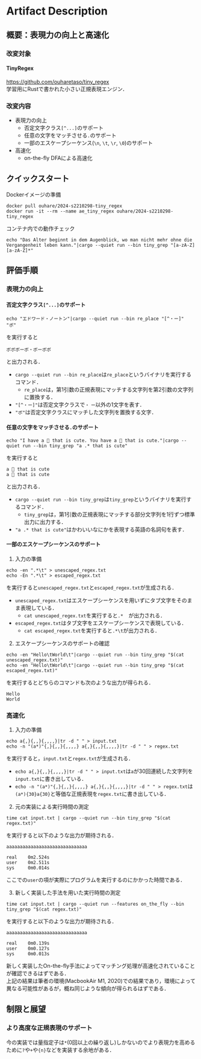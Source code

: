 # Artifact Description

## 概要：表現力の向上と高速化

### 改変対象
#### TinyRegex
https://github.com/ouharetaso/tiny_regex  
学習用にRustで書かれた小さい正規表現エンジン．  

### 改変内容
* 表現力の向上
  * 否定文字クラス`[^...]`のサポート
  * 任意の文字をマッチさせる`.`のサポート
  * 一部のエスケープシーケンス(`\n`, `\t`, `\r`, `\0`)のサポート
* 高速化
  * on-the-fly DFAによる高速化

## クイックスタート

Dockerイメージの準備
```
docker pull ouhare/2024-s2210298-tiny_regex
docker run -it --rm --name ae_tiny_regex ouhare/2024-s2210298-tiny_regex
```
コンテナ内での動作チェック
```
echo "Das Alter beginnt in dem Augenblick, wo man nicht mehr ohne die Vergangenheit leben kann."|cargo --quiet run --bin tiny_grep "[a-zA-Z][a-zA-Z]*"
```

## 評価手順
### 表現力の向上
#### 否定文字クラス`[^...]`のサポート
```
echo "エドワード・ノートン"|cargo --quiet run --bin re_place "[^・ー]" "ボ"
```
を実行すると
```
ボボボーボ・ボーボボ
```
と出力される．  
* `cargo --quiet run --bin re_place`は`re_place`というバイナリを実行するコマンド．  
  * `re_place`は，第1引数の正規表現にマッチする文字列を第2引数の文字列に置換する．
* `"[^・ー]"`は否定文字クラスで`・` `ー`以外の1文字を表す．  
* `"ボ"`は否定文字クラスにマッチした文字列を置換する文字． 

#### 任意の文字をマッチさせる`.`のサポート
```
echo "I have a 🦀 that is cute. You have a 🐍 that is cute."|cargo --quiet run --bin tiny_grep "a .* that is cute"
```
を実行すると
```
a 🦀 that is cute
a 🐍 that is cute
```
と出力される．

* `cargo --quiet run --bin tiny_grep`は`tiny_grep`というバイナリを実行するコマンド．  
  * `tiny_grep`は，第1引数の正規表現にマッチする部分文字列を1行ずつ標準出力に出力する．
* `"a .* that is cute"`はかわいいなにかを表現する英語の名詞句を表す．  

#### 一部のエスケープシーケンスのサポート
1. 入力の準備
```
echo -en ".*\t" > unescaped_regex.txt
echo -En ".*\t" > escaped_regex.txt
```
を実行すると`unescaped_regex.txt`と`escaped_regex.txt`が生成される．

* `unescaped_regex.txt`はエスケープシーケンスを用いずにタブ文字をそのまま表現している．
  * `cat unescaped_regex.txt`を実行すると`.*	`が出力される．
* `escaped_regex.txt`はタブ文字をエスケープシーケンスで表現している．
  * `cat escaped_regex.txt`を実行すると`.*\t`が出力される．

2. エスケープシーケンスのサポートの確認
```
echo -en "Hello\tWorld\t"|cargo --quiet run --bin tiny_grep "$(cat unescaped_regex.txt)"
echo -en "Hello\tWorld\t"|cargo --quiet run --bin tiny_grep "$(cat escaped_regex.txt)"
```
を実行するとどちらのコマンドも次のような出力が得られる．
```
Hello	
World	
```

### 高速化
1. 入力の準備
```
echo a{,}{,,}{,,,,}|tr -d " " > input.txt
echo -n "(a*)"{,}{,,}{,,,,} a{,}{,,}{,,,,}|tr -d " " > regex.txt
```
を実行すると，`input.txt`と`regex.txt`が生成される．

* `echo a{,}{,,}{,,,,}|tr -d " " > input.txt`は`a`が30回連続した文字列を`input.txt`に書き出している．
* `echo -n "(a*)"{,}{,,}{,,,,} a{,}{,,}{,,,,}|tr -d " " > regex.txt`は`(a*){30}a{30}`と等価な正規表現を`regex.txt`に書き出している．

2. 元の実装による実行時間の測定
```
time cat input.txt | cargo --quiet run --bin tiny_grep "$(cat regex.txt)"
```
を実行すると以下のような出力が期待される．
```
aaaaaaaaaaaaaaaaaaaaaaaaaaaaaa

real    0m2.524s
user    0m2.511s
sys     0m0.014s
```
ここでの`user`の項が実際にプログラムを実行するのにかかった時間である．

3. 新しく実装した手法を用いた実行時間の測定
```
time cat input.txt | cargo --quiet run --features on_the_fly --bin tiny_grep "$(cat regex.txt)"
```
を実行すると以下のような出力が期待される．
```
aaaaaaaaaaaaaaaaaaaaaaaaaaaaaa

real    0m0.139s
user    0m0.127s
sys     0m0.013s
```
新しく実装したOn-the-fly手法によってマッチング処理が高速化されていることが確認できるはずである．  
上記の結果は筆者の環境(MacbookAir M1, 2020)での結果であり，環境によって異なる可能性があるが，概ね同じような傾向が得られるはずである．

## 制限と展望
### より高度な正規表現のサポート
今の実装では量指定子は`*`(0回以上の繰り返し)しかないのでより表現力を高めるために`?`や`+`や`{n}`などを実装する余地がある．
